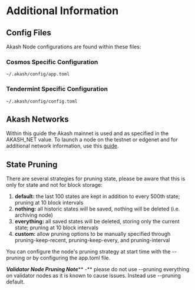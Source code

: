 # Additional Information

## Config Files

Akash Node configurations are found within these files:

### Cosmos Specific Configuration

```
~/.akash/config/app.toml
```

### Tendermint Specific Configuration

```
~/.akash/config/config.toml
```

## Akash Networks

Within this guide the Akash mainnet is used and as specified in the AKASH\_NET value.  To launch a node on the testnet or edgenet and for additional network information, use this [guide](https://github.com/ovrclk/net).

## State Pruning

There are several strategies for pruning state, please be aware that this is only for state and not for block storage:

1. **default:** the last 100 states are kept in addition to every 500th state; pruning at 10 block intervals
2. **nothing:** all historic states will be saved, nothing will be deleted (i.e. archiving node)
3. **everything:** all saved states will be deleted, storing only the current state; pruning at 10 block intervals
4. **custom:** allow pruning options to be manually specified through pruning-keep-recent, pruning-keep-every, and pruning-interval

You can configure the node's pruning strategy at start time with the --pruning or by configuring the app.toml file.

_**Validator Node Pruning Note**_** -** please do not use --pruning everything on validator nodes as it is known to cause issues. Instead use --pruning default.
